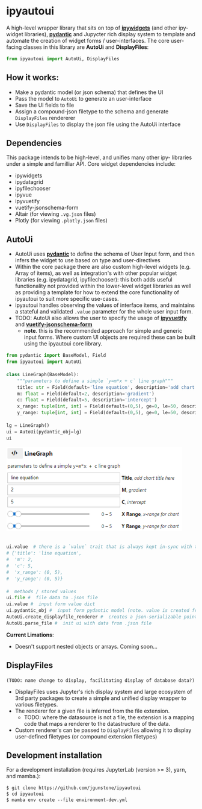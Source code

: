 # ipyautoui

A high-level wrapper library that sits on top of [__ipywidgets__](https://github.com/jupyter-widgets/ipywidgets) (and other ipy- widget libraries), [__pydantic__](https://github.com/samuelcolvin/pydantic/) and Jupycter rich display system to template and automate the creation of widget forms / user-interfaces. The core user-facing classes in this library are __AutoUi__ and __DisplayFiles__:
```python
from ipyautoui import AutoUi, DisplayFiles
```
## How it works: 

- Make a pydantic model (or json schema) that defines the UI
- Pass the model to `AutoUi` to generate an user-interface
- Save the UI fields to file 
- Assign a compound-json filetype to the schema and generate `DisplayFiles` rendererer
- Use `DisplayFiles` to display the json file using the AutoUi interface

## Dependencies

This package intends to be high-level, and unifies many other ipy- libraries under a simple and familliar API. 
Core widget dependencies include: 
- ipywidgets
- ipydatagrid
- ipyfilechooser
- ipyvue
- ipyvuetify
- vuetify-jsonschema-form
- Altair (for viewing `.vg.json` files)
- Plotly (for viewing `.plotly.json` files)


## AutoUi

- AutoUi uses [__pydantic__](https://github.com/samuelcolvin/pydantic/) to define the schema of User Input form, and then infers the widget to use based on type and user-directives
- Within the core package there are also custom high-level widgets (e.g. Array of items), as well as integration's with other popular widget libraries (e.g. ipydatagrid, ipyfilechooser): this both adds useful functionality not provided within the lower-level widget libraries as well as providing a template for how to extend the core functionality of ipyautoui to suit more specific use-cases. 
- ipyautoui handles observing the values of interface items, and maintains a stateful and validated `.value` parameter for the whole user input form.  
- TODO: AutoUi also allows the user to specify the usage of [__ipyvuetify__](https://github.com/widgetti/ipyvuetify) and [__vuetify-jsonschema-form__](https://github.com/koumoul-dev/vuetify-jsonschema-form)
    - __note__. this is the recommended approach for simple and generic input forms. Where custom UI objects are required these can be built using the ipyautoui core library. 


```python
from pydantic import BaseModel, Field
from ipyautoui import AutoUi

class LineGraph(BaseModel):
    """parameters to define a simple `y=m*x + c` line graph"""
    title: str = Field(default='line equation', description='add chart title here')
    m: float = Field(default=2, description='gradient')
    c: float = Field(default=5, description='intercept')
    x_range: tuple[int, int] = Field(default=(0,5), ge=0, le=50, description='x-range for chart')
    y_range: tuple[int, int] = Field(default=(0,5), ge=0, le=50, description='y-range for chart')
    
lg = LineGraph()
ui = AutoUi(pydantic_obj=lg)
ui
```
![](images/autoui-linegraph.png)

```python

ui.value  # there is a `value` trait that is always kept in-sync with the widget input form
# {'title': 'line equation',
#  'm': 2,
#  'c': 5,
#  'x_range': (0, 5),
#  'y_range': (0, 5)}

#  methods / stored values
ui.file #  file data to .json file
ui.value #  input form value dict
ui.pydantic_obj #  input form pydantic model (note. value is created from this on_change)
AutoUi.create_displayfile_renderer #  creates a json-serializable pointer 
AutoUi.parse_file #  init ui with data from .json file
```

__Current Limations__: 

- Doesn't support nested objects or arrays. Coming soon... 

## DisplayFiles 

`(TODO: name change to display, facilitating display of database data?)`

- DisplayFiles uses Jupyter's rich display system and large ecosystem of 3rd party packages to create a simple and unified display wrapper to various filetypes.
- The renderer for a given file is inferred from the file extension. 
     - TODO: where the datasource is not a file, the extension is a mapping code that maps a renderer to the datastructure of the data. 
- Custom renderer's can be passed to `DisplayFiles` allowing it to display user-defined filetypes (or compound extension filetypes)




## Development installation

For a development installation (requires JupyterLab (version >= 3), yarn, and mamba.):

```
$ git clone https://github.com/jgunstone/ipyautoui
$ cd ipyautoui
$ mamba env create --file environment-dev.yml
```
